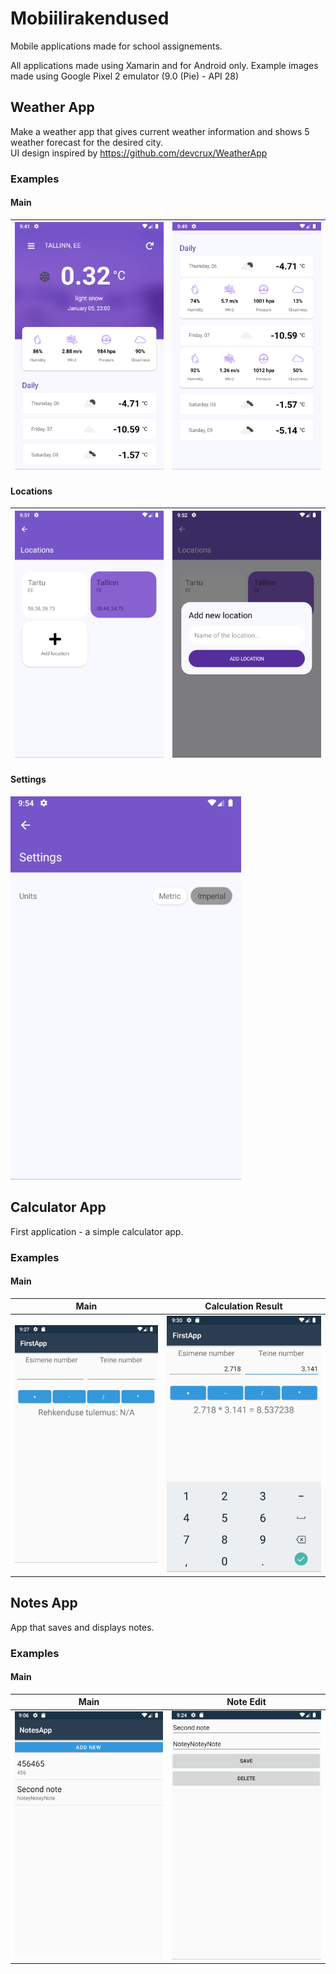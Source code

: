 # Mobiilirakendused

Mobile applications made for school assignements.

All applications made using Xamarin and for Android only.
Example images made using Google Pixel 2 emulator (9.0 (Pie) - API 28)

## Weather App

Make a weather app that gives current weather information and shows 5 weather forecast for the desired city.\
UI design inspired by https://github.com/devcrux/WeatherApp

### Examples

#### Main

| ![](./+Examples/WeatherApp/Main_Pixel2.png) | ![](./+Examples/WeatherApp/Main_Daily_Pixel2.png) |
| :-----------------------------------------: | :-----------------------------------------------: |

#### Locations

| ![](./+Examples/WeatherApp/Locations_Pixel2.png) | ![](./+Examples/WeatherApp/Locations_Add_Pixel2.png) |
| :----------------------------------------------: | :--------------------------------------------------: |

#### Settings

![](./+Examples/WeatherApp/Settings_Pixel2.png)

## Calculator App

First application - a simple calculator app.

### Examples

#### Main

|                    Main                     |                 Calculation Result                 |
| :-----------------------------------------: | :------------------------------------------------: |
| ![](./+Examples/Calculator/Main_Pixel2.png) | ![](./+Examples/Calculator/Calculation_Pixel2.png) |

## Notes App

App that saves and displays notes.

### Examples

#### Main

|                  Main                  |                 Note Edit                  |
| :------------------------------------: | :----------------------------------------: |
| ![](./+Examples/Notes/Main_Pixel2.png) | ![](./+Examples/Notes/NoteEdit_Pixel2.png) |
